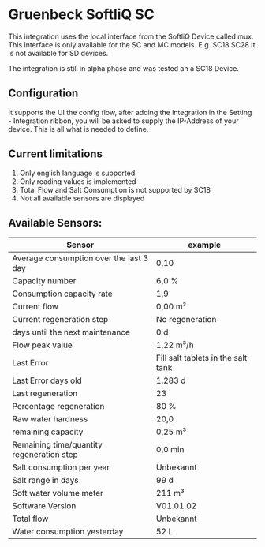 # Gruenbeck SoftliQ SC

This integration uses the local interface from the SoftliQ Device called mux.
This interface is only available for the SC and MC models. E.g. SC18 SC28
It is not available for SD devices. 

The integration is still in alpha phase and was tested an a SC18 Device. 

## Configuration

It supports the UI the config flow, after adding the integration in the Setting - Integration ribbon, you will be asked to supply the IP-Address of your device. 
This is all what is needed to define.

## Current limitations
1. Only english language is supported.
1. Only reading values is implemented
1. Total Flow and Salt Consumption is not supported by SC18
1. Not all available sensors are displayed

## Available Sensors:

| Sensor | example |
| ------------- | ------------- |
| Average consumption over the last 3 day| 0,10| 
| Capacity number| 6,0 %| 
| Consumption capacity rate| 1,9| 
| Current flow| 0,00 m³| 
| Current regeneration step|No regeneration| 
| days until the next maintenance| 0 d| 
| Flow peak value| 1,22 m³/h| 
| Last Error| Fill salt tablets in the salt tank| 
| Last Error days old| 1.283 d| 
| Last regeneration| 23| 
| Percentage regeneration| 80 %| 
| Raw water hardness| 20,0| 
| remaining capacity| 0,25 m³| 
| Remaining time/quantity regeneration step| 0,0 min| 
| Salt consumption per year| Unbekannt| 
| Salt range in days| 99 d| 
| Soft water volume meter| 211 m³| 
| Software Version| V01.01.02| 
| Total flow| Unbekannt| 
| Water consumption yesterday| 52 L| 